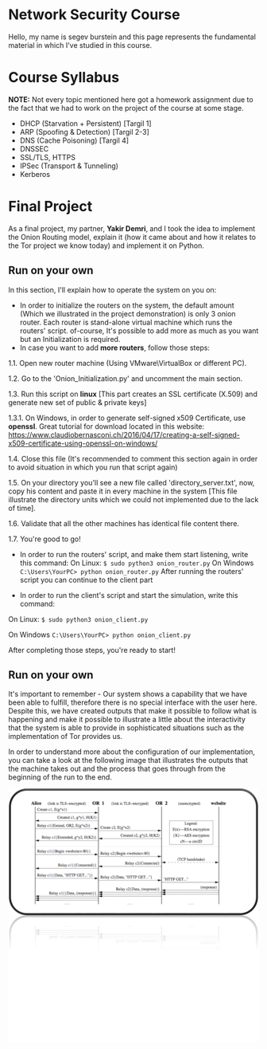 # Network Security Course

Hello, my name is segev burstein and this page represents the fundamental material in which I've studied in this course. 


# Course Syllabus

**NOTE:** Not every topic mentioned here got a homework assignment due to the fact that we had to work on the project of the course at some stage.

 - DHCP (Starvation + Persistent) [Targil 1]
 - ARP (Spoofing & Detection) [Targil 2-3]
 - DNS (Cache Poisoning) [Targil 4]
 - DNSSEC
 - SSL/TLS, HTTPS
 - IPSec (Transport & Tunneling)
 - Kerberos

# Final Project

As a final project, my partner, **Yakir Demri**, and I took the idea to implement the Onion Routing model, explain it (how it came about and how it relates to the Tor project we know today) and implement it on Python.

## Run on your own
In this section, I'll explain how to operate the system on you on:
 - In order to initialize the routers on the system, the default amount (Which we illustrated in the project demonstration) is only 3 onion router. Each router is stand-alone virtual machine which runs the routers' script. of-course, It's possible to add more as much as you want but an Initialization is required.
 - In case you want to add **more routers**, follow those steps:
 
1.1. Open new router machine (Using VMware\VirtualBox or different PC).

1.2. Go to the 'Onion_Initialization.py' and uncomment the main section.

1.3. Run this script on **linux** [This part creates an SSL certificate (X.509) and generate new set of public & private keys]

1.3.1. On Windows, in order to generate self-signed x509 Certificate, use **openssl**. Great tutorial for download located in this website:
https://www.claudiobernasconi.ch/2016/04/17/creating-a-self-signed-x509-certificate-using-openssl-on-windows/

1.4. Close this file (It's recommended to comment this section again in order to avoid situation in which you run that script again) 

1.5. On your directory you'll see a new file called 'directory_server.txt', now, copy his content and paste it in every machine in the system [This file illustrate the directory units which we could not implemented due to the lack of time].

1.6. Validate that all the other machines has identical file content there.

1.7. You're good to go!

 - In order to run the routers' script, and make them start listening, write this command:
On Linux: `$ sudo python3 onion_router.py`
On Windows `C:\Users\YourPC> python onion_router.py`
After running the routers' script you can continue to the client part

 - In order to run the client's script and start the simulation, write this command:
 
 On Linux: `$ sudo python3 onion_client.py`
 
 On Windows `C:\Users\YourPC> python onion_client.py`
 
 After completing those steps, you're ready to start!
 ## Run on your own
It's important to remember - Our system shows a capability that we have been able to fulfill, therefore there is no special interface with the user here. Despite this, we have created outputs that make it possible to follow what is happening and make it possible to illustrate a little about the interactivity that the system is able to provide in sophisticated situations such as the implementation of Tor provides us.

In order to understand more about the configuration of our implementation, you can take a look at the following image that illustrates the outputs that the machine takes out and the process that goes through from the beginning of the run to the end.

![Image of the procedure](https://github.com/Segev608/NetworkSecurityLab/blob/master/procedure.png)
